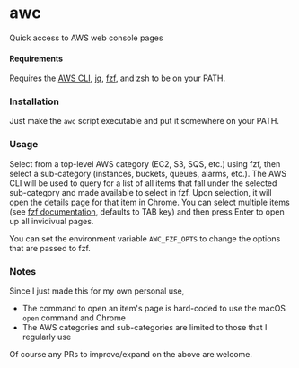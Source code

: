 # awc
Quick access to AWS web console pages

#### Requirements

Requires the [AWS CLI](https://aws.amazon.com/cli/), [jq](https://stedolan.github.io/jq/), [fzf](https://github.com/junegunn/fzf), and zsh to be on your PATH.

### Installation

Just make the `awc` script executable and put it somewhere on your PATH.

### Usage

Select from a top-level AWS category (EC2, S3, SQS, etc.) using fzf, then select a sub-category (instances, buckets, queues, alarms, etc.). The AWS CLI will be used to query for a list of all items that fall under the selected sub-category and made available to select in fzf. Upon selection, it will open the details page for that item in Chrome. You can select multiple items (see [fzf documentation](https://github.com/junegunn/fzf#usage), defaults to TAB key) and then press Enter to open up all invidivual pages.

You can set the environment variable `AWC_FZF_OPTS` to change the options that are passed to fzf.

### Notes

Since I just made this for my own personal use,
- The command to open an item's page is hard-coded to use the macOS `open` command and Chrome
- The AWS categories and sub-categories are limited to those that I regularly use

Of course any PRs to improve/expand on the above are welcome.
